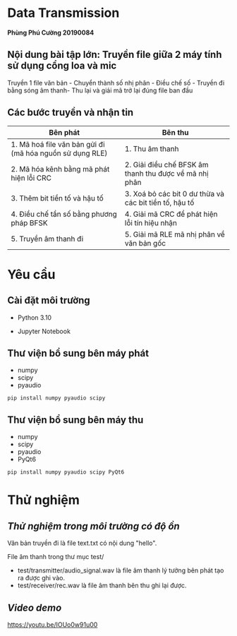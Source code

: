 # **Data Transmission**
  **Phùng Phú Cường 20190084**
## **Nội dung bài tập lớn: Truyền file giữa 2 máy tính sử dụng cổng loa và mic**
 Truyền 1 file văn bản - Chuyển thành số nhị phân - Điều chế số - Truyền đi bằng sóng âm thanh- Thu lại và giải mã trở lại đúng file ban đầu

## Các bước truyền và nhận tin

| Bên phát | Bên thu |
|---|---|
|1. Mã hoá file văn bản gửi đi (mã hóa nguồn sử dụng RLE)| 1. Thu âm thanh |
|2. Mã hóa kênh bằng mã phát hiện lỗi CRC|2. Giải điều chế BFSK âm thanh thu được về mã nhị phân|
|3. Thêm bit tiền tố và hậu tố |3. Xoá bỏ các bit 0 dư thừa và các bit tiền tố, hậu tố|
|4. Điều chế tần số bằng phương pháp BFSK|4. Giải mã CRC để phát hiện lỗi tín hiệu nhận|
|5. Truyền âm thanh đi|5. Giải mã RLE mã nhị phân về văn bản gốc|

# Yêu cầu
## Cài đặt môi trường
- Python 3.10 

- Jupyter Notebook

## Thư viện bổ sung bên máy phát 
- numpy
- scipy
- pyaudio
```
pip install numpy pyaudio scipy
```
## Thư viện bổ sung bên máy thu
- numpy
- scipy
- pyaudio
- PyQt6
```
pip install numpy pyaudio scipy PyQt6
```
# Thử nghiệm
## *Thử nghiệm trong môi trường có độ ồn*
Văn bản truyền đi là file text.txt có nội dung "hello".

File âm thanh trong thư mục test/
- test/transmitter/audio_signal.wav là file âm thanh lý tưởng bên phát tạo ra được ghi vào.
- test/receiver/rec.wav là file âm thanh bên thu ghi lại được.
## *Video demo*
https://youtu.be/IOUo0w91u00

